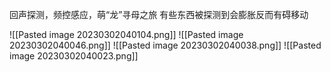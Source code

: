 回声探测，频控感应，萌“龙”寻母之旅
有些东西被探测到会膨胀反而有碍移动


![[Pasted image 20230302040104.png]]
![[Pasted image 20230302040046.png]]
![[Pasted image 20230302040038.png]]
![[Pasted image 20230302040023.png]]